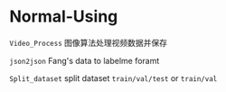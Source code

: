 # Normal-Using

`Video_Process` 图像算法处理视频数据并保存

`json2json` Fang's data to labelme foramt

`Split_dataset` split dataset `train/val/test` or `train/val`

